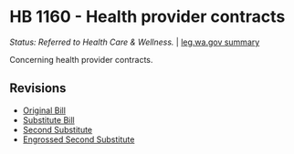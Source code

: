 # HB 1160 - Health provider contracts
*Status: Referred to Health Care & Wellness.* | [leg.wa.gov summary](https://app.leg.wa.gov/billsummary?BillNumber=1160&Year=2021)

Concerning health provider contracts.

## Revisions
* [Original Bill](1/)
* [Substitute Bill](S/)
* [Second Substitute](S2/)
* [Engrossed Second Substitute](S2.E/)